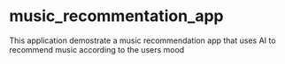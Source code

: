 # music_recommentation_app
 This application demostrate a music recommendation  app that uses AI to recommend music according to the users mood
